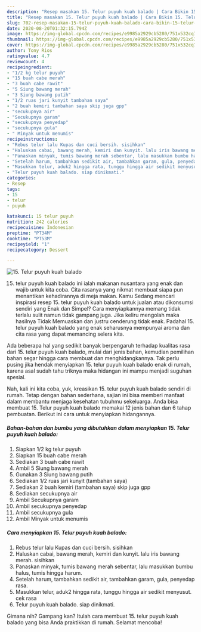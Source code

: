 ```yaml
---
description: "Resep masakan 15. Telur puyuh kuah balado | Cara Bikin 15. Telur puyuh kuah balado Yang Menggugah Selera"
title: "Resep masakan 15. Telur puyuh kuah balado | Cara Bikin 15. Telur puyuh kuah balado Yang Menggugah Selera"
slug: 702-resep-masakan-15-telur-puyuh-kuah-balado-cara-bikin-15-telur-puyuh-kuah-balado-yang-menggugah-selera
date: 2020-08-20T01:32:15.794Z
image: https://img-global.cpcdn.com/recipes/e9985a2929cb5280/751x532cq70/15-telur-puyuh-kuah-balado-foto-resep-utama.jpg
thumbnail: https://img-global.cpcdn.com/recipes/e9985a2929cb5280/751x532cq70/15-telur-puyuh-kuah-balado-foto-resep-utama.jpg
cover: https://img-global.cpcdn.com/recipes/e9985a2929cb5280/751x532cq70/15-telur-puyuh-kuah-balado-foto-resep-utama.jpg
author: Tony Rios
ratingvalue: 4.7
reviewcount: 4
recipeingredient:
- "1/2 kg telur puyuh"
- "15 buah cabe merah"
- "3 buah cabe rawit"
- "5 Siung bawang merah"
- "3 Siung bawang putih"
- "1/2 ruas jari kunyit tambahan saya"
- "2 buah kemiri tambahan saya skip juga gpp"
- "secukupnya air"
- "Secukupnya garam"
- "secukupnya penyedap"
- "secukupnya gula"
- " Minyak untuk menumis"
recipeinstructions:
- "Rebus telur lalu Kupas dan cuci bersih. sisihkan"
- "Haluskan cabai, bawang merah, kemiri dan kunyit. lalu iris bawang merah. sisihkan"
- "Panaskan minyak, tumis bawang merah sebentar, lalu masukkan bumbu halus, tumis hingga harum."
- "Setelah harum, tambahkan sedikit air, tambahkan garam, gula, penyedap rasa."
- "Masukkan telur, aduk2 hingga rata, tunggu hingga air sedikit menyusut. cek rasa"
- "Telur puyuh kuah balado. siap dinikmati."
categories:
- Resep
tags:
- 15
- telur
- puyuh

katakunci: 15 telur puyuh 
nutrition: 242 calories
recipecuisine: Indonesian
preptime: "PT34M"
cooktime: "PT53M"
recipeyield: "1"
recipecategory: Dessert

---
```



![15. Telur puyuh kuah balado](https://img-global.cpcdn.com/recipes/e9985a2929cb5280/751x532cq70/15-telur-puyuh-kuah-balado-foto-resep-utama.jpg)


15. telur puyuh kuah balado ini ialah makanan nusantara yang enak dan wajib untuk kita coba. Cita rasanya yang nikmat membuat siapa pun menantikan kehadirannya di meja makan.
Kamu Sedang mencari inspirasi resep 15. telur puyuh kuah balado untuk jualan atau dikonsumsi sendiri yang Enak dan Simpel? Cara menyiapkannya memang tidak terlalu sulit namun tidak gampang juga. Jika keliru mengolah maka hasilnya Tidak Memuaskan dan justru cenderung tidak enak. Padahal 15. telur puyuh kuah balado yang enak seharusnya mempunyai aroma dan cita rasa yang dapat memancing selera kita.



Ada beberapa hal yang sedikit banyak berpengaruh terhadap kualitas rasa dari 15. telur puyuh kuah balado, mulai dari jenis bahan, kemudian pemilihan bahan segar hingga cara membuat dan menghidangkannya. Tak perlu pusing jika hendak menyiapkan 15. telur puyuh kuah balado enak di rumah, karena asal sudah tahu triknya maka hidangan ini mampu menjadi suguhan spesial.


Nah, kali ini kita coba, yuk, kreasikan 15. telur puyuh kuah balado sendiri di rumah. Tetap dengan bahan sederhana, sajian ini bisa memberi manfaat dalam membantu menjaga kesehatan tubuhmu sekeluarga. Anda bisa membuat 15. Telur puyuh kuah balado memakai 12 jenis bahan dan 6 tahap pembuatan. Berikut ini cara untuk menyiapkan hidangannya.

<!--inarticleads1-->

##### Bahan-bahan dan bumbu yang dibutuhkan dalam menyiapkan 15. Telur puyuh kuah balado:

1. Siapkan 1/2 kg telur puyuh
1. Siapkan 15 buah cabe merah
1. Sediakan 3 buah cabe rawit
1. Ambil 5 Siung bawang merah
1. Gunakan 3 Siung bawang putih
1. Sediakan 1/2 ruas jari kunyit (tambahan saya)
1. Sediakan 2 buah kemiri (tambahan saya) skip juga gpp
1. Sediakan secukupnya air
1. Ambil Secukupnya garam
1. Ambil secukupnya penyedap
1. Ambil secukupnya gula
1. Ambil  Minyak untuk menumis




<!--inarticleads2-->

##### Cara menyiapkan 15. Telur puyuh kuah balado:

1. Rebus telur lalu Kupas dan cuci bersih. sisihkan
1. Haluskan cabai, bawang merah, kemiri dan kunyit. lalu iris bawang merah. sisihkan
1. Panaskan minyak, tumis bawang merah sebentar, lalu masukkan bumbu halus, tumis hingga harum.
1. Setelah harum, tambahkan sedikit air, tambahkan garam, gula, penyedap rasa.
1. Masukkan telur, aduk2 hingga rata, tunggu hingga air sedikit menyusut. cek rasa
1. Telur puyuh kuah balado. siap dinikmati.




Gimana nih? Gampang kan? Itulah cara membuat 15. telur puyuh kuah balado yang bisa Anda praktikkan di rumah. Selamat mencoba!
